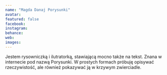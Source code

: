 ```yaml
---
name: "Magda Danaj Porysunki"
avatar: 
featured: false
facebook: 
instagram: 
behance: 
web:
images:
---
```

Jestem rysowniczką i ilutratorką, stawiającą mocno także na tekst. Znana w internecie pod nazwą Porysunki. W prostych formach próbuję opisywać rzeczywistość, ale również pokazywać ją w krzywym zwierciadle. 
